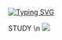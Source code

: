 <a href="https://git.io/typing-svg"><img src="https://readme-typing-svg.demolab.com?font=Fira+Code&pause=1000&color=F285F7&width=435&lines=%EC%95%88%EB%85%95%ED%95%98%EC%84%B8%EC%9A%94+%EC%A0%80%EC%9D%98+%EC%97%B0%EA%B5%AC%EC%86%8C%EC%97%90+%EC%98%A4%EC%8B%A0+%EA%B2%83%EC%9D%84+%ED%99%98%EC%98%81%ED%95%A9%EB%8B%88%EB%8B%A4." alt="Typing SVG" /></a>

STUDY
\n
<a href="https://velog.io/@seondal"><img src="https://img.shields.io/badge/Velog-3DDC84?style=flat-square&logo=Blogger&logoColor=white"/></a>

